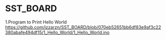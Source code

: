 # SST_BOARD

1.Program to Print Hello World
https://github.com/izzarzn/SST_BOARD/blob/070eb52651bb6df83e9af3c22380abafe494df15/1_Hello_World/1_Hello_World.ino

